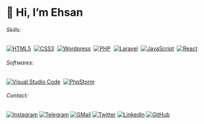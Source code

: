 # 👋 Hi, I’m Ehsan

###### Skills:

[![HTML5](https://img.shields.io/badge/-HTML5-05122A?style=flat&logo=HTML5)](#)&nbsp;
[![CSS3](https://img.shields.io/badge/-CSS3-05122A?style=flat&logo=CSS3&logoColor=1572B6)](#)&nbsp;
[![Wordpress](https://img.shields.io/badge/-Wordpress-05122A?style=flat&logo=wordpress)](#)&nbsp;
[![PHP](https://img.shields.io/badge/-PHP-05122A?style=flat&logo=php)](#)&nbsp;
[![Laravel](https://img.shields.io/badge/-Laravel-05122A?style=flat&logo=laravel)](#)&nbsp;
[![JavaScript](https://img.shields.io/badge/-JavaScript-05122A?style=flat&logo=javascript)](#)&nbsp;
[![React](https://img.shields.io/badge/-React-05122A?style=flat&logo=react)](#)&nbsp;

###### Softwares:

[![Visual Studio Code](https://img.shields.io/badge/-Visual%20Studio%20Code-05122A?style=flat&logo=visual-studio-code&logoColor=007ACC)](#)&nbsp;
[![PhpStorm](https://img.shields.io/badge/-PhpStorm-05122A?style=flat&logo=phpstorm&logoColor=007ACC)](#)&nbsp;

###### Contact:

[![Instagram](https://img.shields.io/badge/instagram-f0f0f0?&style=flat-square&logoColor=white&logo=instagram&color=c13584)](https://instagram.com/ehsunoo)
[![Telegram](https://img.shields.io/badge/telegram-f0f0f0?&style=flat-square&logoColor=white&logo=telegram&color=gray)](https://t.me/ehsunoo)
[![GMail](https://img.shields.io/badge/gmail-f0f0f0?&style=flat-square&logo=gmail&logoColor=white&color=ea4335)](mailto:info.hamrah@gmail.com) 
[![Twitter](https://img.shields.io/badge/twitter-f0f0f0?&style=flat-square&logoColor=white&logo=twitter&color=00acee)](https://twitter.com/ehsunoo)
[![LinkedIn](https://img.shields.io/badge/linkedin-f0f0f0?&style=flat-square&logo=linkedin&logoColor=white&color=0e76a8)](https://www.linkedin.com/in/ehsunoo)
[![GitHub](https://img.shields.io/badge/-GitHub-05122A?style=flat-square&logo=github)](#)&nbsp;
